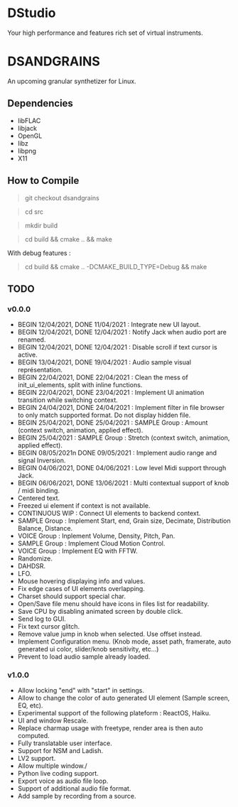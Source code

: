 # DStudio

Your high performance and features rich set of virtual instruments.

# DSANDGRAINS 

An upcoming granular synthetizer for Linux. 

## Dependencies

- libFLAC
- libjack
- OpenGL
- libz
- libpng
- X11

## How to Compile

> git checkout dsandgrains

> cd src

> mkdir build

> cd build && cmake .. && make

With debug features :

> cd build && cmake .. -DCMAKE_BUILD_TYPE=Debug && make

## TODO

### v0.0.0

- BEGIN 12/04/2021, DONE 11/04/2021 : Integrate new UI layout.
- BEGIN 12/04/2021, DONE 12/04/2021 : Notify Jack when audio port are renamed.
- BEGIN 12/04/2021, DONE 12/04/2021 : Disable scroll if text cursor is active.
- BEGIN 13/04/2021, DONE 19/04/2021 : Audio sample visual représentation.
- BEGIN 22/04/2021, DONE 22/04/2021 : Clean the mess of init_ui_elements, split with inline functions.
- BEGIN 22/04/2021, DONE 23/04/2021 : Implement UI animation transition while switching context.
- BEGIN 24/04/2021, DONE 24/04/2021 : Implement filter in file browser to only match supported format. Do not display hidden file.
- BEGIN 25/04/2021, DONE 25/04/2021 : SAMPLE Group : Amount (context switch, animation, applied effect).
- BEGIN 25/04/2021                  : SAMPLE Group : Stretch (context switch, animation, applied effect).
- BEGIN 08/05/2021n DONE 09/05/2021 : Implement audio range and signal Inversion.
- BEGIN 04/06/2021, DONE 04/06/2021 : Low level Midi support through Jack.
- BEGIN 06/06/2021, DONE 13/06/2021 : Multi contextual support of knob / midi binding.
- Centered text.
- Freezed ui element if context is not available.
- CONTINUOUS WIP : Connect UI elements to backend context.
- SAMPLE Group : Implement Start, end, Grain size, Decimate, Distribution Balance, Distance.
- VOICE Group : Inplement Volume, Density, Pitch, Pan.
- SAMPLE Group : Implement Cloud Motion Control.
- VOICE Group : Implement EQ with FFTW.
- Randomize.
- DAHDSR.
- LFO.
- Mouse hovering displaying info and values.
- Fix edge cases of UI elements overlapping.
- Charset should support special char.
- Open/Save file menu should have icons in files list for readability.
- Save CPU by disabling animated screen by double click.
- Send log to GUI.
- Fix text cursor glitch.
- Remove value jump in knob when selected. Use offset instead.
- Implement Configuration menu. (Knob mode, asset path, framerate, auto generated ui color, slider/knob sensitivity, etc...)
- Prevent to load audio sample already loaded.

### v1.0.0

- Allow locking "end" with "start" in settings.
- Allow to change the color of auto generated UI element (Sample screen, EQ, etc).
- Experimental support of the following plateform : ReactOS, Haiku.
- UI and window Rescale.
- Replace charmap usage with freetype, render area is then auto computed.
- Fully translatable user interface.
- Support for NSM and Ladish.
- LV2 support.
- Allow multiple window./
- Python live coding support.
- Export voice as audio file loop.
- Support of additional audio file format.
- Add sample by recording from a source.
